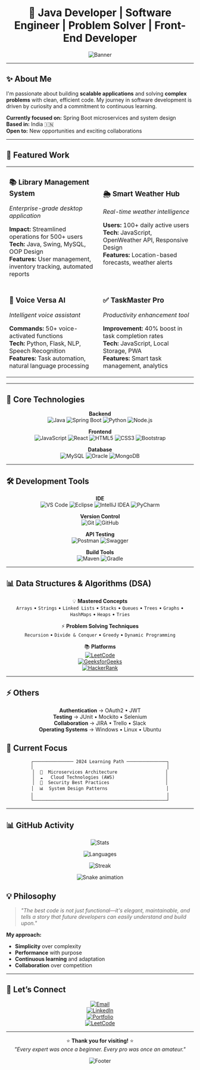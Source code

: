 <div align="center">

# 🚀 Java Developer | Software Engineer | Problem Solver | Front-End Developer 

![Banner](https://capsule-render.vercel.app/api?type=waving&color=0:00C9FF,100:92FE9D&height=200&section=header&text=Welcome%20to%20My%20GitHub!&fontSize=35&fontColor=ffffff)

</div>

---



## ✨ About Me

I'm passionate about building **scalable applications** and solving **complex problems** with clean, efficient code. My journey in software development is driven by curiosity and a commitment to continuous learning.

**Currently focused on:** Spring Boot microservices and system design  
**Based in:** India 🇮🇳  
**Open to:** New opportunities and exciting collaborations

---

## 🚀 Featured Work

<table>
<tr>
<td width="50%">

### 📚 Library Management System
*Enterprise-grade desktop application*

**Impact:** Streamlined operations for 500+ users  
**Tech:** Java, Swing, MySQL, OOP Design  
**Features:** User management, inventory tracking, automated reports

</td>
<td width="50%">

### 🌦️ Smart Weather Hub  
*Real-time weather intelligence*

**Users:** 100+ daily active users  
**Tech:** JavaScript, OpenWeather API, Responsive Design  
**Features:** Location-based forecasts, weather alerts

</td>
</tr>
<tr>
<td>

### 🎤 Voice Versa AI  
*Intelligent voice assistant*

**Commands:** 50+ voice-activated functions  
**Tech:** Python, Flask, NLP, Speech Recognition  
**Features:** Task automation, natural language processing

</td>
<td>

### ✅ TaskMaster Pro  
*Productivity enhancement tool*

**Improvement:** 40% boost in task completion rates  
**Tech:** JavaScript, Local Storage, PWA  
**Features:** Smart task management, analytics

</td>
</tr>
</table>

---

## 🚀 Core Technologies  

<div align="center">

**Backend**  
![Java](https://img.shields.io/badge/Java-ED8B00?style=for-the-badge&logo=openjdk&logoColor=white) 
![Spring Boot](https://img.shields.io/badge/SpringBoot-6DB33F?style=for-the-badge&logo=springboot&logoColor=white) 
![Python](https://img.shields.io/badge/Python-3776AB?style=for-the-badge&logo=python&logoColor=white) 
![Node.js](https://img.shields.io/badge/Node.js-43853d?style=for-the-badge&logo=node.js&logoColor=white)  

**Frontend**  
![JavaScript](https://img.shields.io/badge/JavaScript-F7DF1E?style=for-the-badge&logo=javascript&logoColor=black) 
![React](https://img.shields.io/badge/React-20232a?style=for-the-badge&logo=react&logoColor=61DAFB) 
![HTML5](https://img.shields.io/badge/HTML5-E34F26?style=for-the-badge&logo=html5&logoColor=white) 
![CSS3](https://img.shields.io/badge/CSS3-1572B6?style=for-the-badge&logo=css3&logoColor=white) 
![Bootstrap](https://img.shields.io/badge/Bootstrap-563D7C?style=for-the-badge&logo=bootstrap&logoColor=white)  

**Database**  
![MySQL](https://img.shields.io/badge/MySQL-005C84?style=for-the-badge&logo=mysql&logoColor=white) 
![Oracle](https://img.shields.io/badge/Oracle-F80000?style=for-the-badge&logo=oracle&logoColor=white) 
![MongoDB](https://img.shields.io/badge/MongoDB-47A248?style=for-the-badge&logo=mongodb&logoColor=white)  

</div>

---

## 🛠️ Development Tools  

<div align="center">

**IDE**  
![VS Code](https://img.shields.io/badge/VS%20Code-0078d7?style=for-the-badge&logo=visual-studio-code&logoColor=white) 
![Eclipse](https://img.shields.io/badge/Eclipse-2C2255?style=for-the-badge&logo=eclipse&logoColor=white) 
![IntelliJ IDEA](https://img.shields.io/badge/IntelliJIDEA-000000?style=for-the-badge&logo=intellij-idea&logoColor=white) 
![PyCharm](https://img.shields.io/badge/PyCharm-000000?style=for-the-badge&logo=pycharm&logoColor=white)  

**Version Control**  
![Git](https://img.shields.io/badge/Git-F05033?style=for-the-badge&logo=git&logoColor=white) 
![GitHub](https://img.shields.io/badge/GitHub-181717?style=for-the-badge&logo=github&logoColor=white)  

**API Testing**  
![Postman](https://img.shields.io/badge/Postman-FF6C37?style=for-the-badge&logo=postman&logoColor=white) 
![Swagger](https://img.shields.io/badge/Swagger-85EA2D?style=for-the-badge&logo=swagger&logoColor=black)  

**Build Tools**  
![Maven](https://img.shields.io/badge/Maven-C71A36?style=for-the-badge&logo=apache-maven&logoColor=white) 
![Gradle](https://img.shields.io/badge/Gradle-02303A?style=for-the-badge&logo=gradle&logoColor=white)  

</div>

---

## 📊 Data Structures & Algorithms (DSA)  

<div align="center">

💡 **Mastered Concepts**  
`Arrays` • `Strings` • `Linked Lists` • `Stacks` • `Queues` • `Trees` • `Graphs` • `HashMaps` • `Heaps` • `Tries`  

⚡ **Problem Solving Techniques**  
`Recursion` • `Divide & Conquer` • `Greedy` • `Dynamic Programming`  

📚 **Platforms**  
[![LeetCode](https://img.shields.io/badge/LeetCode-FFA116?style=for-the-badge&logo=leetcode&logoColor=black)](https://leetcode.com/u/shubham_kumar_001/)  
[![GeeksforGeeks](https://img.shields.io/badge/GeeksforGeeks-2F8D46?style=for-the-badge&logo=geeksforgeeks&logoColor=white)](https://www.geeksforgeeks.org/user)  
[![HackerRank](https://img.shields.io/badge/HackerRank-2EC866?style=for-the-badge&logo=hackerrank&logoColor=white)](https://www.hackerrank.com)  

</div>

---

## ⚡ Others  

<div align="center">

**Authentication** → OAuth2 • JWT  
**Testing** → JUnit • Mockito • Selenium  
**Collaboration** → JIRA • Trello • Slack  
**Operating Systems** → Windows • Linux • Ubuntu  

</div>


## 🎯 Current Focus

<div align="center">

```
┌─────────────── 2024 Learning Path ───────────────┐
│                                                  │
│  🔧  Microservices Architecture                  │
│  ☁️   Cloud Technologies (AWS)                   │
│  🔐  Security Best Practices                     │
│  📊  System Design Patterns                      │
│                                                  │
└──────────────────────────────────────────────────┘
```

</div>

---

## 📊 GitHub Activity  

<div align="center">

<!-- Stats -->
![Stats](https://github-readme-stats.vercel.app/api?username=shubhamkumar785&show_icons=true&theme=tokyonight&hide_border=true&count_private=true)  

<!-- Languages -->
![Languages](https://github-readme-stats.vercel.app/api/top-langs/?username=shubhamkumar785&layout=compact&theme=tokyonight&hide_border=true)  

<!-- Streak -->
![Streak](https://github-readme-streak-stats.herokuapp.com/?user=shubhamkumar785&theme=tokyonight&hide_border=true)  

<!-- Contribution Snake -->
![Snake animation](https://github.com/shubhamkumar785/shubhamkumar785/blob/output/github-contribution-grid-snake.svg)

</div>

## 💡 Philosophy

> *"The best code is not just functional—it's elegant, maintainable, and tells a story that future developers can easily understand and build upon."*

**My approach:**
- **Simplicity** over complexity
- **Performance** with purpose  
- **Continuous learning** and adaptation
- **Collaboration** over competition

---

## 🤝 Let’s Connect  

<div align="center">

[![Email](https://img.shields.io/badge/📧%20Email-shubhammpathak566@gmail.com-EA4335?style=for-the-badge&logo=gmail&logoColor=white)](mailto:shubhammpathak566@gmail.com)  
[![LinkedIn](https://img.shields.io/badge/💼%20LinkedIn-Connect-0A66C2?style=for-the-badge&logo=linkedin&logoColor=white)](https://www.linkedin.com/in/shubham-kumar-5a85032a6/)  
[![Portfolio](https://img.shields.io/badge/🌐%20Portfolio-Visit-FF6B6B?style=for-the-badge)](https://shubhamkumar785.github.io/Shubham-Portfolio/)  
[![LeetCode](https://img.shields.io/badge/💡%20LeetCode-Practice-FFA116?style=for-the-badge&logo=leetcode&logoColor=black)](https://leetcode.com/u/shubham_kumar_001/)  

</div>

---

<div align="center">

⭐ **Thank you for visiting!** ⭐  
*"Every expert was once a beginner. Every pro was once an amateur."*  

![Footer](https://capsule-render.vercel.app/api?type=waving&color=0:92FE9D,100:00C9FF&height=150&section=footer)

</div>
